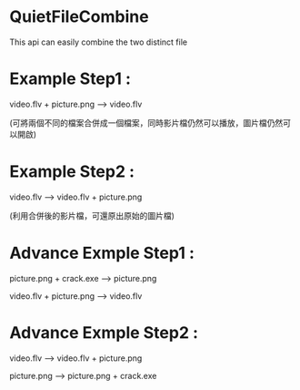 # QuietFileCombine
This api can easily combine the two distinct file

# Example Step1 :
video.flv + picture.png --> video.flv

(可將兩個不同的檔案合併成一個檔案，同時影片檔仍然可以播放，圖片檔仍然可以開啟)

# Example Step2 :
video.flv --> video.flv + picture.png

(利用合併後的影片檔，可還原出原始的圖片檔)

# Advance Exmple Step1 :
picture.png + crack.exe --> picture.png

video.flv + picture.png --> video.flv

# Advance Exmple Step2 :
video.flv --> video.flv + picture.png

picture.png --> picture.png + crack.exe
